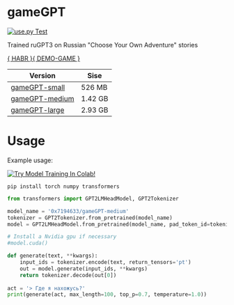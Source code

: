 # gameGPT
[![use.py Test](https://github.com/0x7o/gameGPT/actions/workflows/use_test.yml/badge.svg)](https://github.com/0x7o/gameGPT/actions/workflows/use_test.yml)

Trained ruGPT3 on Russian "Choose Your Own Adventure" stories

[{ HABR }](https://habr.com/ru/post/599715/)[{ DEMO-GAME }](https://gamio.ru)

Version  | Sise |
--- | --- |
[gameGPT-small](https://huggingface.co/0x7194633/gameGPT-small) | 526 MB | 
[gameGPT-medium](https://huggingface.co/0x7194633/gameGPT-medium) | 1.42 GB | 
[gameGPT-large](https://huggingface.co/0x7194633/gameGPT-large) | 2.93 GB | 

# Usage
Example usage:

[![Try Model Training In Colab!](https://colab.research.google.com/assets/colab-badge.svg)](https://colab.research.google.com/github/0x7o/text2keywords/blob/main/example/keyT5_use.ipynb)

```
pip install torch numpy transformers
```

```python
from transformers import GPT2LMHeadModel, GPT2Tokenizer

model_name = '0x7194633/gameGPT-medium'
tokenizer = GPT2Tokenizer.from_pretrained(model_name)
model = GPT2LMHeadModel.from_pretrained(model_name, pad_token_id=tokenizer.eos_token_id)

# Install a Nvidia gpu if necessary
#model.cuda()

def generate(text, **kwargs):
    input_ids = tokenizer.encode(text, return_tensors='pt')
    out = model.generate(input_ids, **kwargs)
    return tokenizer.decode(out[0])
    
act = '> Где я нахожусь?'
print(generate(act, max_length=100, top_p=0.7, temperature=1.0))
```
